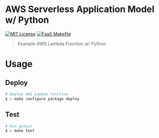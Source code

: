 # AWS Serverless Application Model w/ Python

[![MIT License](https://badgen.now.sh/badge/License/MIT/blue)](https://github.com/sbstjn/faas-sam-lambda-python/blob/master/LICENSE.md)
[![FaaS Makefile](https://badgen.now.sh/badge/FaaS/Makefile/purple)](https://github.com/sbstjn/faas-makefile)

> Example AWS Lambda Function w/ Python

# Usage

## Deploy

```bash
# Deploy AWS Lambda function
$ > make configure package deploy
```

## Test

```bash
# Run pytest
$ > make test
```
